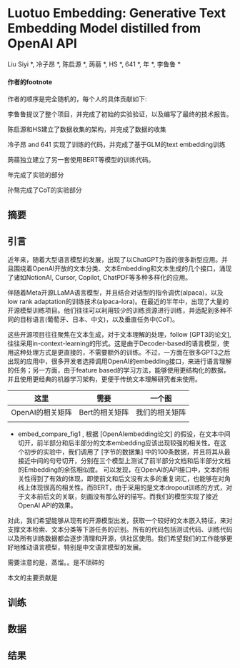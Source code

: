 # Luotuo Embedding: Generative Text Embedding Model distilled from OpenAI API

Liu Siyi *, 冷子昂 *, 陈启源 *, 蒟蒻 *, HS *, 641 *, 年 *, 李鲁鲁 *

#### 作者的footnote

作者的顺序是完全随机的，每个人的具体贡献如下:

李鲁鲁提议了整个项目，并完成了初始的实验验证，以及编写了最终的技术报告。

陈启源和HS建立了数据收集的架构，并完成了数据的收集

冷子昂 and 641 实现了训练的代码，并完成了基于GLM的text embedding训练

蒟蒻独立建立了另一套使用BERT等模型的训练代码。

年完成了实验的部分

孙骜完成了CoT的实验部分

## 摘要



## 引言

近年来，随着大型语言模型的发展，出现了以ChatGPT为首的很多新型应用。并且围绕着OpenAI开放的文本分类、文本Embedding和文本生成的几个接口，涌现了诸如NotionAI, Cursor, Copilot, ChatPDF等多种多样化的应用。

伴随着Meta开源LLaMA语言模型，并且结合对话型的指令调优(alpaca)，以及low rank adaptation的训练技术(alpaca-lora)。在最近的半年中，出现了大量的开源模型训练项目。他们往往可以利用较少的训练资源进行训练，并适配到多种不同的目标语言(葡萄牙、日本、中文)，以及垂直任务中(CoT)。

这些开源项目往往聚焦在文本生成，对于文本理解的处理，follow [GPT3的论文], 往往采用in-context-learning的形式。这是由于Decoder-based的语言模型，使用这种处理方式是更直接的，不需要额外的训练。不过，一方面在很多GPT3之后出现的应用中，很多开发者选择调用OpenAI的embedding接口，来进行语言理解的任务；另一方面，由于feature based的学习方法，能够使用更结构化的数据，并且使用更经典的机器学习架构，更便于传统文本理解研究者来使用。

|这里|需要|一个图|
|---|---|---|
|OpenAI的相关矩阵|Bert的相关矩阵|我们的相关矩阵|
| | | |

+ embed_compare_fig1 , 根据 [OpenAIembedding论文] 的假设，在文本中间切开，前半部分和后半部分的文本embedding应该出现较强的相关性。在这个初步的实验中，我们调用了 [字节的数据集] 中的100条数据，并且将其从最接近中间的句号切开，分别在三个模型上测试了前半部分文档和后半部分文档的Embedding的余弦相似度。 可以发现，在OpenAI的API接口中，文本的相关性得到了有效的体现，即使前文和后文没有太多的重复词汇，也能够在对角线上体现很高的相关性。而BERT，由于采用的是文本dropout训练的方式，对于文本前后文的关联，刻画没有那么好的描写。而我们的模型实现了接近OpenAI API的效果。

对此，我们希望能够从现有的开源模型出发，获取一个较好的文本嵌入特征，来对支撑文本检索、文本分类等下游任务的识别。所有的代码包括测试代码、训练代码以及所有训练数据都会逐步清理和开源，供社区使用。我们希望我们的工作能够更好地推动语言模型，特别是中文语言模型的发展。

需要注意的是，蒸馏。。是不琐碎的

本文的主要贡献是



## 训练

## 数据

## 结果